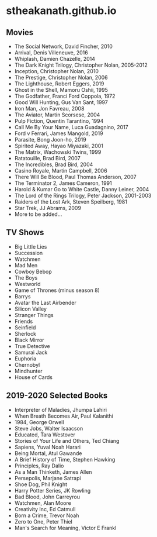# stheakanath.github.io

## Movies 

- The Social Network, David Fincher, 2010
- Arrival, Denis Villeneuve, 2016
- Whiplash, Damien Chazelle, 2014
- The Dark Knight Trilogy, Christopher Nolan, 2005-2012
- Inception, Christopher Nolan, 2010
- The Prestige, Christopher Nolan, 2006
- The Lighthouse, Robert Eggers, 2019
- Ghost in the Shell, Mamoru Oshii, 1995
- The Godfather, Franci Ford Coppola, 1972
- Good Will Hunting, Gus Van Sant, 1997
- Iron Man, Jon Favreau, 2008
- The Aviator, Martin Scorsese, 2004
- Pulp Fiction, Quentin Tarantino, 1994
- Call Me By Your Name, Luca Guadagnino, 2017
- Ford v Ferrari, James Mangold, 2019
- Parasite, Bong Joon-ho, 2019
- Spirited Away, Hayao Miyazaki, 2001
- The Matrix, Wachowski Twins, 1999
- Ratatouille, Brad Bird, 2007
- The Incredibles, Brad Bird, 2004
- Casino Royale, Martin Campbell, 2006
- There Will Be Blood, Paul Thomas Anderson, 2007
- The Terminator 2, James Cameron, 1991
- Harold & Kumar Go to White Castle, Danny Leiner, 2004
- The Lord of the Rings Trilogy, Peter Jackson, 2001-2003
- Raiders of the Lost Ark, Steven Speilberg, 1981
- Star Trek, JJ Abrams, 2009
- More to be added...

## TV Shows 

- Big Little Lies
- Succession 
- Watchmen 
- Mad Men
- Cowboy Bebop
- The Boys
- Westworld
- Game of Thrones (minus season 8)
- Barrys
- Avatar the Last Airbender
- Silicon Valley
- Stranger Things
- Friends
- Seinfield
- Sherlock
- Black Mirror
- True Detective
- Samurai Jack
- Euphoria
- Chernobyl
- Mindhunter
- House of Cards

## 2019-2020 Selected Books 

- Interpreter of Maladies, Jhumpa Lahiri
- When Breath Becomes Air, Paul Kalanithi
- 1984, George Orwell
- Steve Jobs, Walter Isaacson
- Educated, Tara Westover
- Stories of Your Life and Others, Ted Chiang
- Sapiens, Yuval Noah Harari
- Being Mortal, Atul Gawande
- A Brief History of Time, Stephen Hawking
- Principles, Ray Dalio
- As a Man Thinketh, James Allen 
- Persepolis, Marjane Satrapi 
- Shoe Dog, Phil Knight
- Harry Potter Series, JK Rowling
- Bad Blood, John Carreyrou
- Watchmen, Alan Moore
- Creativity Inc, Ed Catmull
- Born a Crime, Trevor Noah
- Zero to One, Peter Thiel 
- Man's Search for Meaning, Victor E Frankl 
